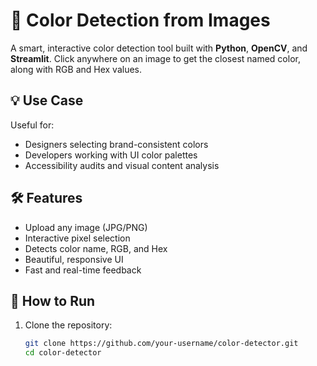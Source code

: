 # 🎨 Color Detection from Images

A smart, interactive color detection tool built with **Python**, **OpenCV**, and **Streamlit**. Click anywhere on an image to get the closest named color, along with RGB and Hex values.

## 💡 Use Case

Useful for:
- Designers selecting brand-consistent colors
- Developers working with UI color palettes
- Accessibility audits and visual content analysis

## 🛠 Features

- Upload any image (JPG/PNG)
- Interactive pixel selection
- Detects color name, RGB, and Hex
- Beautiful, responsive UI
- Fast and real-time feedback

## 🚀 How to Run

1. Clone the repository:
   ```bash
   git clone https://github.com/your-username/color-detector.git
   cd color-detector
